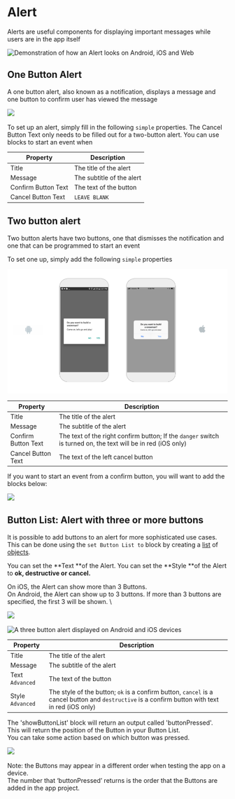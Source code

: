 # Alert

Alerts are useful components for displaying important messages while users are in the app itself

![Demonstration of how an Alert looks on Android, iOS and Web](.gitbook/assets/alertdemo.jpg)

## One Button Alert

A one button alert, also known as a notification, displays a message and one button to confirm user has viewed the message

![](.gitbook/assets/thunkable-docs-exhibits-15.png)

To set up an alert, simply fill in the following `simple` properties. The Cancel Button Text only needs to be filled out for a two-button alert. You can use blocks to start an event when

| Property            | Description               |
| ------------------- | ------------------------- |
| Title               | The title of the alert    |
| Message             | The subtitle of the alert |
| Confirm Button Text | The text of the button    |
| Cancel Button Text  | `LEAVE BLANK`             |

## Two button alert

Two button alerts have two buttons, one that dismisses the notification and one that can be programmed to start an event

To set one up, simply add the following `simple` properties

![](<.gitbook/assets/thunkable-docs-exhibits-14 (2).png>)

| Property            | Description                                                                                                   |
| ------------------- | ------------------------------------------------------------------------------------------------------------- |
| Title               | The title of the alert                                                                                        |
| Message             | The subtitle of the alert                                                                                     |
| Confirm Button Text | The text of the right confirm button; If the `danger` switch is turned on, the text will be in red (iOS only) |
| Cancel Button Text  | The text of the left cancel button                                                                            |

If you want to start an event from a confirm button, you will want to add the blocks below:

![](<.gitbook/assets/image (194).png>)

## Button List: Alert with three or more buttons

It is possible to add buttons to an alert for more sophisticated use cases.\
This can be done using the `set Button List to` block by creating a [list](lists.md) of [objects](objects.md).

You can set the **Text **of the Alert. You can set the **Style **of the Alert to **ok, destructive **or** cancel.**

On iOS, the Alert can show more than 3 Buttons.\
On Android, the Alert can show up to 3 buttons. If more than 3 buttons are specified, the first 3 will be shown. \


![](.gitbook/assets/screen-shot-2021-04-19-at-10.23.10-am.png)

![A three button alert displayed on Android and iOS devices](.gitbook/assets/thunkable-docs-exhibits-16.png)

| Property         | Description                                                                                                                                      |
| ---------------- | ------------------------------------------------------------------------------------------------------------------------------------------------ |
| Title            | The title of the alert                                                                                                                           |
| Message          | The subtitle of the alert                                                                                                                        |
| Text `Advanced`  | The text of the button                                                                                                                           |
| Style `Advanced` | The style of the button; `ok` is a confirm button, `cancel` is a cancel button and `destructive` is a confirm button with text in red (iOS only) |

The 'showButtonList' block will return an output called 'buttonPressed'.\
This will return the position of the Button in your Button List.\
You can take some action based on which button was pressed.

![](<.gitbook/assets/image (193).png>)

Note: the Buttons may appear in a different order when testing the app on a device. \
The number that ‘buttonPressed’ returns is the order that the Buttons are added in the app project.

